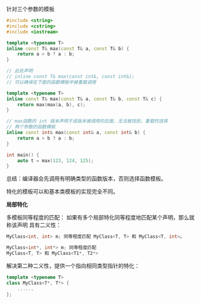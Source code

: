 


针对三个参数的模板

```C++
#include <string>
#include <cstring>
#include <iostream>

template <typename T>
inline const T& max(const T& a, const T& b) {
    return a > b ? a : b;
}

// 此处声明
// inline const T& max(const int&, const int&);
// 可以确保在下面的函数模板中被重载调用

template <typename T>
inline const T& max(const T& a, const T& b, const T& c) {
    return max(max(a, b), c);
}

// max函数的 int 版本声明于该版本被调用的后面，无法被找到，重载时选择
// 两个参数的函数模板
inline const int& max(const int& a, const int& b) { 
    return a > b ? a : b;
}

int main() {
    auto t = max(123, 124, 125);
}
```
总结：编译器会先调用有明确类型的函数版本，否则选择函数模板。


特化的模板可以和基本类模板的实现完全不同。

**局部特化**

多模板同等程度的匹配：
如果有多个局部特化同等程度地匹配某个声明，那么就称该声明
具有二义性：
```C++
MyClass<int, int> m; 同等程度匹配 MyClass<T, T> 和 MyClass<T, int>。

MyClass<int*, int*> m; 同等程度匹配
MyClass<T, T> 和 MyClass<T1*, T2*>
```
解决第二种二义性，提供一个指向相同类型指针的特化：
```C++
template <typename T>
class MyClass<T*, T*> {
    ......
};
```
